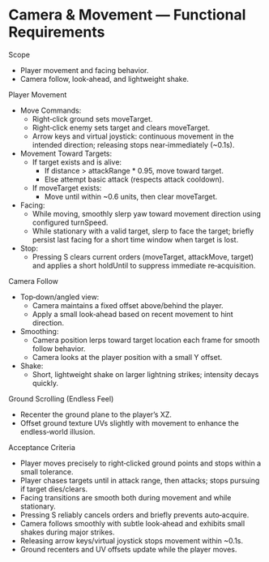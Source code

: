 # Camera & Movement — Functional Requirements

Scope
- Player movement and facing behavior.
- Camera follow, look‑ahead, and lightweight shake.

Player Movement
- Move Commands:
  - Right‑click ground sets moveTarget.
  - Right‑click enemy sets target and clears moveTarget.
  - Arrow keys and virtual joystick: continuous movement in the intended direction; releasing stops near‑immediately (~0.1s).
- Movement Toward Targets:
  - If target exists and is alive:
    - If distance > attackRange * 0.95, move toward target.
    - Else attempt basic attack (respects attack cooldown).
  - If moveTarget exists:
    - Move until within ~0.6 units, then clear moveTarget.
- Facing:
  - While moving, smoothly slerp yaw toward movement direction using configured turnSpeed.
  - While stationary with a valid target, slerp to face the target; briefly persist last facing for a short time window when target is lost.
- Stop:
  - Pressing S clears current orders (moveTarget, attackMove, target) and applies a short holdUntil to suppress immediate re‑acquisition.

Camera Follow
- Top‑down/angled view:
  - Camera maintains a fixed offset above/behind the player.
  - Apply a small look‑ahead based on recent movement to hint direction.
- Smoothing:
  - Camera position lerps toward target location each frame for smooth follow behavior.
  - Camera looks at the player position with a small Y offset.
- Shake:
  - Short, lightweight shake on larger lightning strikes; intensity decays quickly.

Ground Scrolling (Endless Feel)
- Recenter the ground plane to the player’s XZ.
- Offset ground texture UVs slightly with movement to enhance the endless‑world illusion.

Acceptance Criteria
- Player moves precisely to right‑clicked ground points and stops within a small tolerance.
- Player chases targets until in attack range, then attacks; stops pursuing if target dies/clears.
- Facing transitions are smooth both during movement and while stationary.
- Pressing S reliably cancels orders and briefly prevents auto‑acquire.
- Camera follows smoothly with subtle look‑ahead and exhibits small shakes during major strikes.
- Releasing arrow keys/virtual joystick stops movement within ~0.1s.
- Ground recenters and UV offsets update while the player moves.
